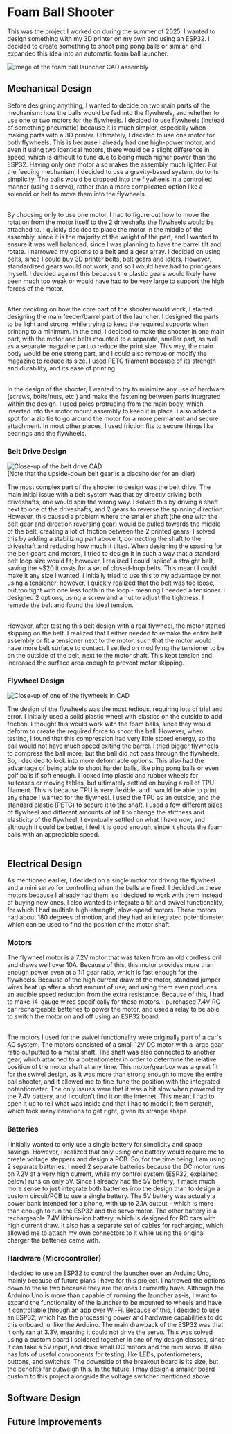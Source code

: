 # Foam Ball Shooter

This was the project I worked on during the summer of 2025. I wanted to design something with my 3D printer on my own and using an ESP32. I decided to create something to shoot ping pong balls or similar, and I expanded this idea into an automatic foam ball launcher.

![Image of the foam ball launcher CAD assembly](/Images/Foam-Ball-Launcher-CAD.png)

## Mechanical Design
Before designing anything, I wanted to decide on two main parts of the mechanism: how the balls would be fed into the flywheels, and whether to use one or two motors for the flywheels. I decided to use flywheels (instead of something pneumatic) because it is much simpler, especially when making parts with a 3D printer. Ultimately, I decided to use one motor for both flywheels. This is because I already had one high-power motor, and even if using two identical motors, there would be a slight difference in speed, which is difficult to tune due to being much higher power than the ESP32. Having only one motor also makes the assembly much lighter. For the feeding mechanism, I decided to use a gravity-based system, do to its simplicity. The balls would be dropped into the flywheels in a controlled manner (using a servo), rather than a more complicated option like a solenoid or belt to move them into the flywheels.<br/><br/>

By choosing only to use one motor, I had to figure out how to move the rotation from the motor itself to the 2 driveshafts the flywheels would be attached to. I quickly decided to place the motor in the middle of the assembly, since it is the majority of the weight of the part, and I wanted to ensure it was well balanced, since I was planning to have the barrel tilt and rotate. I narrowed my options to a belt and a gear array. I decided on using belts, since I could buy 3D printer belts, belt gears and idlers. However, standardized gears would not work, and so I would have had to print gears myself. I decided against this because the plastic gears would likely have been much too weak or would have had to be very large to support the high forces of the motor. <br/><br/>

After deciding on how the core part of the shooter would work, I started designing the main feeder/barrel part of the launcher. I designed the parts to be light and strong, while trying to keep the required supports when printing to a minimum. In the end, I decided to make the shooter in one main part, with the motor and belts mounted to a separate, smaller part, as well as a separate magazine part to reduce the print size. This way, the main body would be one strong part, and I could also remove or modify the magazine to reduce its size. I used PETG filament because of its strength and durability, and its ease of printing. <br/><br/>

In the design of the shooter, I wanted to try to minimize any use of hardware (screws, bolts/nuts, etc.) and make the fastening between parts integrated within the design. I used poles protruding from the main body, which inserted into the motor mount assembly to keep it in place. I also added a spot for a zip tie to go around the motor for a more permanent and secure attachment. In most other places, I used friction fits to secure things like bearings and the flywheels.

### Belt Drive Design
![Close-up of the belt drive CAD](/Images/Belt_Drive_CAD.png)
<br/>(Note that the upside-down belt gear is a placeholder for an idler)<br/>

The most complex part of the shooter to design was the belt drive. The main initial issue with a belt system was that by directly driving both driveshafts, one would spin the wrong way. I solved this by driving a shaft next to one of the driveshafts, and 2 gears to reverse the spinning direction. However, this caused a problem where the smaller shaft (the one with the belt gear and direction reversing gear) would be pulled towards the middle of the belt, creating a lot of friction between the 2 printed gears. I solved this by adding a stabilizing part above it, connecting the shaft to the driveshaft and reducing how much it tilted. When designing the spacing for the belt gears and motors, I tried to design it in such a way that a standard belt loop size would fit; however, I realized I could 'splice' a straight belt, saving the ~$20 it costs for a set of closed-loop belts. This meant I could make it any size I wanted. I initially tried to use this to my advantage by not using a tensioner; however, I quickly realized that the belt was too loose, but too tight with one less tooth in the loop - meaning I needed a tensioner. I designed 2 options, using a screw and a nut to adjust the tightness. I remade the belt and found the ideal tension.<br/><br/>

However, after testing this belt design with a real flywheel, the motor started skipping on the belt. I realized that I either needed to remake the entire belt assembly or fit a tensioner next to the motor, such that the motor would have more belt surface to contact. I settled on modifying the tensioner to be on the outside of the belt, next to the motor shaft. This kept tension and increased the surface area enough to prevent motor skipping.

### Flywheel Design
![Close-up of one of the flywheels in CAD](/Images/Flywheel_CAD.png)

The design of the flywheels was the most tedious, requiring lots of trial and error. I initially used a solid plastic wheel with elastics on the outside to add friction. I thought this would work with the foam balls, since they would deform to create the required force to shoot the ball. However, when testing, I found that this compression had very little stored energy, so the ball would not have much speed exiting the barrel. I tried bigger flywheels to compress the ball more, but the ball did not pass through the flywheels. So, I decided to look into more deformable options. This also had the advantage of being able to shoot harder balls, like ping pong balls or even golf balls if soft enough. I looked into plastic and rubber wheels for suitcases or moving tables, but ultimately settled on buying a roll of TPU filament. This is because TPU is very flexible, and I would be able to print any shape I wanted for the flywheel. I used the TPU as an outside, and the standard plastic (PETG) to secure it to the shaft. I used a few different sizes of flywheel and different amounts of infill to change the stiffness and elasticity of the flywheel. I eventually settled on what I have now, and although it could be better, I feel it is good enough, since it shoots the foam balls with an appreciable speed.<br/><br/>

## Electrical Design

As mentioned earlier, I decided on a single motor for driving the flywheel and a mini servo for controlling when the balls are fired. I decided on these motors because I already had them, so I decided to work with them instead of buying new ones. I also wanted to integrate a tilt and swivel functionality, for which I had multiple high-strength, slow-speed motors. These motors had about 180 degrees of motion, and they had an integrated potentiometer, which can be used to find the position of the motor shaft. <br/>

### Motors

The flywheel motor is a 7.2V motor that was taken from an old cordless drill and draws well over 10A. Because of this, this motor provides more than enough power even at a 1:1 gear ratio, which is fast enough for the flywheels. Because of the high current draw of the motor, standard jumper wires heat up after a short amount of use, and using them even produces an audible speed reduction from the extra resistance. Because of this, I had to make 14-gauge wires specifically for these motors. I purchased 7.4V RC car rechargeable batteries to power the motor, and used a relay to be able to switch the motor on and off using an ESP32 board. <br/><br/>

The motors I used for the swivel functionality were originally part of a car's AC system. The motors consisted of a small 12V DC motor with a large gear ratio outputted to a metal shaft. The shaft was also connected to another gear, which attached to a potentiometer in order to determine the relative position of the motor shaft at any time. This motor/gearbox was a great fit for the swivel design, as it was more than strong enough to move the entire ball shooter, and it allowed me to fine-tune the position with the integrated potentiometer. The only issues were that it was a bit slow when powered by the 7.4V battery, and I couldn't find it on the internet. This meant I had to open it up to tell what was inside and that I had to model it from scratch, which took many iterations to get right, given its strange shape.

### Batteries

I initially wanted to only use a single battery for simplicity and space savings. However, I realized that only using one battery would require me to create voltage steppers and design a PCB. So, for the time being, I am using 2 separate batteries. I need 2 separate batteries because the DC motor runs on 7.2V at a very high current, while my control system (ESP32, explained below) runs on only 5V. Since I already had the 5V battery, it made much more sense to just integrate both batteries into the design than to design a custom circuit/PCB to use a single battery. The 5V battery was actually a power bank intended for a phone, with up to 2.1A output - which is more than enough to run the ESP32 and the servo motor. The other battery is a rechargeable 7.4V lithium-ion battery, which is designed for RC cars with high current draw. It also has a separate set of cables for recharging, which allowed me to attach my own connectors to it while using the original charger the batteries came with. 

### Hardware (Microcontroller)

I decided to use an ESP32 to control the launcher over an Arduino Uno, mainly because of future plans I have for this project. I narrowed the options down to these two because they are the ones I currently have. Although the Arduino Uno is more than capable of running the launcher as-is, I want to expand the functionality of the launcher to be mounted to wheels and have it controllable through an app over Wi-Fi. Because of this, I decided to use an ESP32, which has the processing power and hardware capabilities to do this onboard, unlike the Arduino. The main drawback of the ESP32 was that it only ran at 3.3V, meaning it could not drive the servo. This was solved using a custom board I soldered together in one of my design classes, since it can take a 5V input, and drive small DC motors and the mini servo. It also has lots of useful components for testing, like LEDs, potentiometers, buttons, and switches. The downside of the breakout board is its size, but the benefits far outweigh this. In the future, I may design a smaller board custom to this project alongside the voltage switcher mentioned above.

## Software Design


## Future Improvements
